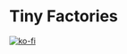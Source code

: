 # Tiny Factories 

[![ko-fi](https://ko-fi.com/img/githubbutton_sm.svg)](https://ko-fi.com/V7V8W2C9)